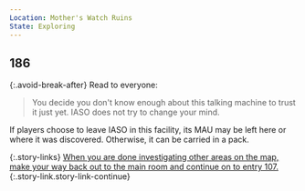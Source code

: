 ```yaml
---
Location: Mother's Watch Ruins
State: Exploring
---
```


## 186

{:.avoid-break-after}
Read to everyone:

> You decide you don't know enough about this talking machine to trust it just yet.
> IASO does not try to change your mind.

If players choose to leave IASO in this facility, its MAU may be left here or where it was discovered.
Otherwise, it can be carried in a pack.

{:.story-links}
[When you are done investigating other areas on the map, make your way back out to the main room and continue on to entry 107.](107-lab.md){:.story-link.story-link-continue}
